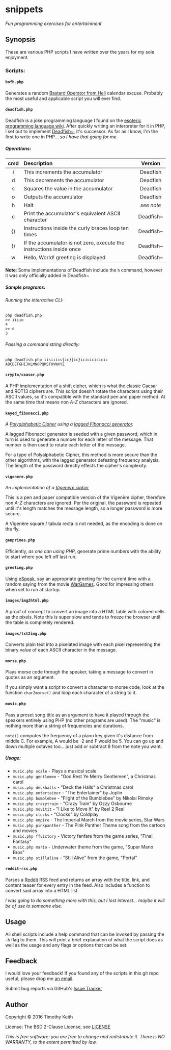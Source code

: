 # snippets
*Fun programming exercises for entertainment*


## Synopsis
These are various PHP scripts I have written over the years for my sole enjoyment.

### Scripts:


#### `bofh.php`
Generates a random [Bastard Operator from Hell](https://en.wikipedia.org/wiki/Bastard_Operator_From_Hell) 
calendar excuse. Probably the most useful and applicable script you will ever find. 


#### `deadfish.php`

Deadfish is a joke programming language I found on the 
[esoteric programming language wiki](http://www.esolangs.org/). After quickly 
writing an interpreter for it in PHP, I set out to implement [Deadfish~](http://esolangs.org/wiki/Deadfish%7E), 
it's successor. As far as I know, I'm the first to write one in PHP... *so I have that going for me.*

##### Operations:
|cmd| Description                                                          |  Version   |  
|:-:|:---------------------------------------------------------------------|:-----------:  
| i | This increments the accumulator                                      |  Deadfish  |  
| d | This decrements the accumulator                                      |  Deadfish  |  
| s | Squares the value in the accumulator                                 |  Deadfish  |  
| o | Outputs the accumulator                                              |  Deadfish  |  
| h | Halt                                                                 | *see note* |
| c | Print the accumulator's equivalent ASCII character                   | Deadfish~  |  
| {}| Instructions inside the curly braces loop ten times                  | Deadfish~  |  
| ()| If the accumulator is not zero, execute the instructions inside once | Deadfish~  |
| w | Hello, World! greeting is displayed                                  | Deadfish~  |

**Note**: Some implementations of Deadfish include the `h` command, however it was 
only officially added in Deadfish~

##### Sample programs:

###### Running the interactive CLI:

```
php deadfish.php  
>> iiiio  
4  
>> d  
3  
```

###### Passing a command string directly:
```
php deadfish.php iisiiiis{ic}{ic}icicicicicic
ABCDEFGHIJKLMNOPQRSTUVWXYZ
```

 
#### `crypto/ceaser.php`
A PHP implementation of a shift cipher, which is what the classic Caesar and ROT13 
ciphers are. This script doesn't rotate the characters using their ASCII values, 
so it's compatible with the standard pen and paper method. At the same time that 
means non *A-Z* characters are ignored.


#### `keyed_fibonacci.php`
*A [Polyalphabetic Cipher](https://en.wikipedia.org/wiki/Polyalphabetic_cipher) 
using a [lagged Fibonacci generator](https://en.wikipedia.org/wiki/Lagged_Fibonacci_generator).*

A lagged Fibonacci generator is seeded with a given password, which in turn is 
used to generate a number for each letter of the message. That number is then used 
to rotate each letter of the message.

For a type of Polyalphabetic Cipher, this method is more secure than the other 
algorithms, with the lagged generator defeating frequency analysis. The length of 
the password directly effects the cipher's complexity.

#### `vigenere.php`
*An implementation of a [Vigenère cipher](https://en.wikipedia.org/wiki/Vigen%C3%A8re_cipher)*

This is a pen and paper compatible version of the Vigenère cipher, therefore non 
*A-Z* characters are ignored. Per the original, the password is repeated until 
it's length matches the message length, so a longer password is more secure.

A Vigenère square / tabula recta is not needed, as the encoding is done on the fly.
 

#### `genprimes.php`
Efficiently, *as one can using PHP*, generate prime numbers with the ability to 
start where you left off last run.


#### `greeting.php`
Using [eSpeak](http://espeak.sourceforge.net/), say an appropriate greeting for 
the current time with a random saying from the movie [WarGames](http://www.imdb.com/title/tt0086567/). 
Good for impressing others when set to run at startup.


#### `images/img2html.php`
A proof of concept to convert an image into a HTML table with colored cells as 
the pixels. Note this is super slow and tends to freeze the browser until the 
table is completely rendered.


#### `images/txt2img.php`
Converts plain text into a pixelated image with each pixel representing the binary 
value of each ASCII character in the message.


#### `morse.php`
Plays morse code through the speaker, taking a message to convert in quotes as an 
argument.

If you simply want a script to convert a character to morse code, look at the 
function `char2morse()` and loop each character of a string to it.


#### `music.php`
Pass a preset song title as an argument to have it played through the speakers 
entirely using PHP (no other programs are used). The "music" is nothing more 
than a string of frequencies and durations.

`note()` computes the frequency of a piano key given it's distance from middle C. 
For example, A would be -2 and F would be 5. You can go up and down multiple 
octaves too... just add or subtract 8 from the note you want.

##### Usage:
* `music.php scale` - Plays a musical scale
* `music.php gentlemen` - "God Rest Ye Merry Gentlemen", a Christmas carol
* `music.php deckhalls` - "Deck the Halls" a Christmas carol    
* `music.php entertainer` - "The Entertainer" by Joplin
* `music.php bumblebee` - "Flight of the Bumblebee" by Nikolai Rimsky
* `music.php crazytrain` - "Crazy Train" by Ozzy Osbourne
* `music.php movitit` - "I Like to Move It" by Reel 2 Real
* `music.php clocks` - "Clocks" by Coldplay
* `music.php empire` - The Imperial March from the movie series, Star Wars
* `music.php pinkpanther` - The Pink Panther Theme song from the cartoon and movies
* `music.php ffvictory` - Victory fanfare from the game series, "Final Fantasy"
* `music.php mario` - Underwater theme from the game, "Super Mario Bros"
* `music.php stillalive` - "Still Alive" from the game, "Portal"


#### `reddit-rss.php`
Parses a [Reddit](http://reddit.com) RSS feed and returns an array with the title, 
link, and content teaser for every entry in the feed. Also includes a function to 
convert said array into a HTML list.

*I was going to do something more with this, but I lost interest... maybe it will
be of use to someone else.*


## Usage
All shell scripts include a help command that can be invoked by passing the `-h`
flag to them. This will print a brief explanation of what the script does as well 
as the usage and any flags or options that can be set.


## Feedback
I would love your feedback! If you found any of the scripts in this git repo useful, 
please drop me [an email](mailto:timothykeith@gmail.com).

Submit bug reports via GitHub's [Issue Tracker](https://github.com/keithieopia/snippets/issues)


## Author
Copyright &copy; 2016 Timothy Keith

License: The BSD 2-Clause License, see [LICENSE](https://raw.githubusercontent.com/keithieopia/snippets/master/LICENSE)

_This is free software: you are free to change and redistribute it._
_There is NO WARRANTY, to the extent permitted by law._
